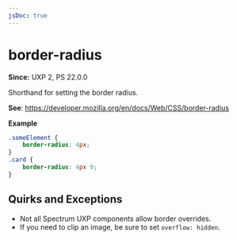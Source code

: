 ```yaml
---
jsDoc: true
---
```

# border-radius

**Since:**  UXP 2, PS 22.0.0

Shorthand for setting the border radius.

**See**: https://developer.mozilla.org/en/docs/Web/CSS/border-radius  

**Example**

```css
.someElement {
    border-radius: 4px;
}
.card {
    border-radius: 4px 0;
}
```

## Quirks and Exceptions

* Not all Spectrum UXP components allow border overrides.
* If you need to clip an image, be sure to set `overflow: hidden`.